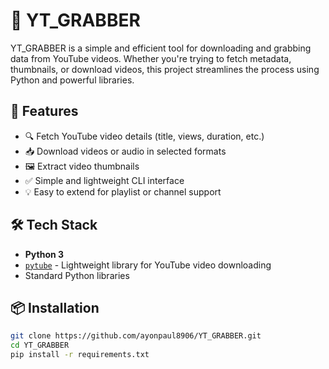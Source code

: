 # 🎥 YT_GRABBER

YT_GRABBER is a simple and efficient tool for downloading and grabbing data from YouTube videos. Whether you're trying to fetch metadata, thumbnails, or download videos, this project streamlines the process using Python and powerful libraries.

## 🚀 Features

- 🔍 Fetch YouTube video details (title, views, duration, etc.)
- 📥 Download videos or audio in selected formats
- 🖼️ Extract video thumbnails
- ✅ Simple and lightweight CLI interface
- 💡 Easy to extend for playlist or channel support

## 🛠️ Tech Stack

- **Python 3**
- [`pytube`](https://github.com/pytube/pytube) - Lightweight library for YouTube video downloading
- Standard Python libraries

## 📦 Installation

```bash
git clone https://github.com/ayonpaul8906/YT_GRABBER.git
cd YT_GRABBER
pip install -r requirements.txt
